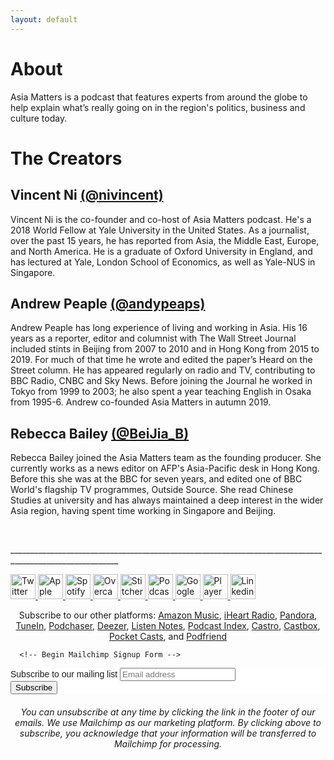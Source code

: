 ```yaml
---
layout: default
---
```


# About

Asia Matters is a podcast that features experts from around the globe to help explain what’s really going on in the region's politics, business and culture today.

# The Creators

## Vincent Ni [(@nivincent)](https://twitter.com/nivincent)

<!-- img src="https://user-images.githubusercontent.com/67763587/94476153-ed17c180-0184-11eb-88b5-9baf0695faf9.png"
  style="width:150px;height:200px;margin-right:15px;"
  align="left" /-->
  <p>Vincent Ni is the co-founder and co-host of Asia Matters podcast. He's a 2018 World Fellow at Yale University in the United States. As a journalist, over the past 15 years, he has reported from Asia, the Middle East, Europe, and North America. He is a graduate of Oxford University in England, and has lectured at Yale, London School of Economics, as well as Yale-NUS in Singapore.</p>

## Andrew Peaple [(@andypeaps)](https://twitter.com/andypeaps)

Andrew Peaple has long experience of living and working in Asia. His 16 years as a reporter, editor and columnist with The Wall Street Journal included stints in Beijing from 2007 to 2010 and in Hong Kong from 2015 to 2019. For much of that time he wrote and edited the paper’s Heard on the Street column. He has appeared regularly on radio and TV, contributing to BBC Radio, CNBC and Sky News. Before joining the Journal he worked in Tokyo from 1999 to 2003; he also spent a year teaching English in Osaka from 1995-6. Andrew co-founded Asia Matters in autumn 2019.

## Rebecca Bailey [(@BeiJia_B)](https://twitter.com/BeiJia_B)

<!-- img src="https://user-images.githubusercontent.com/67763587/98584348-9bca1a00-227a-11eb-9402-25893fbef8f7.png"
  style="width:150px;height:200px;margin-right:15px;"
  align="left" /-->
  <p>Rebecca Bailey joined the Asia Matters team as the founding producer. She currently works as a news editor on AFP's Asia-Pacific desk in Hong Kong. Before this she was at the BBC for seven years, and edited one of BBC World's flagship TV programmes, Outside Source. She read Chinese Studies at university and has always maintained a deep interest in the wider Asia region, having spent time working in Singapore and Beijing.
</p>

<br>
<footer>
  <p>_________________________________________________________________________________________________________
  </p>
  <div class="social-media-links">
      <a href="https://twitter.com/asiamatterspod" class="social-media-link">
          <img src="{{site.url}}/assets/img/twitter.svg" alt="Twitter" height="40" />
      </a>
      <a href="https://podcasts.apple.com/podcast/asia-matters/id1487381702" class="social-media-link">
          <img src="{{site.url}}/assets/img/apple.svg" alt="Apple Podcasts" height="40" />
      </a>
      <a href="https://open.spotify.com/show/082TzXLKRDY5ZbW0KRlalC" class="social-media-link">
          <img src="{{site.url}}/assets/img/spotify.svg" alt="Spotify" height="40" />
      </a>
      <a href="https://overcast.fm/itunes1487381702/asia-matters" class="social-media-link">
          <img src="{{site.url}}/assets/img/overcast.svg" alt="Overcast" height="40" />
      </a>
      <a href="https://www.stitcher.com/podcast/asia-matters" class="social-media-link">
          <img src="{{site.url}}/assets/img/stitcher.png" alt="Stitcher" height="40" />
      </a>
      <a href="https://podcastaddict.com/podcast/2478676" class="social-media-link">
          <img src="{{site.url}}/assets/img/podcast-addict.png" alt="Podcast Addict" height="40" />
      </a>
      <a href="https://podcasts.google.com/feed/aHR0cHM6Ly9mZWVkcy5idXp6c3Byb3V0LmNvbS82OTkxODcucnNz" class="social-media-link">
          <img src="{{site.url}}/assets/img/google.svg" alt="Google Podcasts" height="40" />
      </a>
      <a href="https://player.fm/series/asia-matters" class="social-media-link">
          <img src="{{site.url}}/assets/img/player-fm.svg" alt="Player FM" height="40" />
      </a>
      <a href="https://www.linkedin.com/company/asiamatterspod/" class="social-media-link">
          <img src="{{site.url}}/assets/img/linkedin.png" alt="Linkedin" height="40" />
      </a>
  </div>
  <p>
    <center>
      Subscribe to our other platforms: <a href="https://music.amazon.com/podcasts/86874337-fcaa-497d-8d9f-5a218650ba11/Asia-Matters-Podcast">Amazon Music</a>, <a href="https://www.iheart.com/podcast/269-asia-matters-53195309/">iHeart Radio</a>, <a href="https://www.pandora.com/podcast/asia-matters-podcast/PC:37958">Pandora</a>, <a href="https://tunein.com/podcasts/News--Politics-Podcasts/Asia-Matters-Podcast-p1272140/">TuneIn</a>, <a href="https://www.podchaser.com/podcasts/asia-matters-1380712">Podchaser</a>, <a href="https://www.deezer.com/en/show/1617862">Deezer</a>, <a href="https://www.listennotes.com/podcasts/asia-matters-podcast-asia-matters-EJSFdHqUWtX/">Listen Notes</a>, <a href="https://podcastindex.org/podcast/995325">Podcast Index</a>, <a href="https://castro.fm/podcast/e884bf98-385c-4169-b1ff-de36b16737db">Castro</a>, <a href="https://castbox.fm/channel/Asia-Matters-Podcast-id2454825?country=us">Castbox</a>, <a href="https://pca.st/lrolfiqt">Pocket Casts</a>, and <a href="https://web.podfriend.com/podcast/1487381702">Podfriend</a>
    </center>
  </p>

      <!-- Begin Mailchimp Signup Form -->
  <link href="//cdn-images.mailchimp.com/embedcode/horizontal-slim-10_7.css" rel="stylesheet" type="text/css">
  <style type="text/css">
    #mc_embed_signup{background:#fff; clear:left; font:14px Helvetica,Arial,sans-serif; width:100%;}
    /* Add your own Mailchimp form style overrides in your site stylesheet or in this style block.
       We recommend moving this block and the preceding CSS link to the HEAD of your HTML file. */
  </style>
  <style type="text/css">
    #mc-embedded-subscribe-form input[type=checkbox]{display: inline; width: auto;margin-right: 10px;}
    #mergeRow-gdpr {margin-top: 20px;}
    #mergeRow-gdpr fieldset label {font-weight: normal;}
    #mc-embedded-subscribe-form .mc_fieldset{border:none;min-height: 0px;padding-bottom:0px;}
  </style>
  <div id="mc_embed_signup">
  <form action="https://asiamatterspod.us17.list-manage.com/subscribe/post?u=9334f61df3eb13da1f746e458&amp;id=5a6b1e8bde" method="post" id="mc-embedded-subscribe-form" name="mc-embedded-subscribe-form" class="validate" target="_blank" novalidate>
      <div id="mc_embed_signup_scroll">
    <label for="mce-EMAIL">Subscribe to our mailing list</label>
    <input type="email" value="" name="EMAIL" class="email" id="mce-EMAIL" placeholder="Email address" required>
      <!-- real people should not fill this in and expect good things - do not remove this or risk form bot signups-->
      <div style="position: absolute; left: -5000px;" aria-hidden="true"><input type="text" name="b_9334f61df3eb13da1f746e458_5a6b1e8bde" tabindex="-1" value=""></div>
      <div class="clear"><input type="submit" value="Subscribe" name="subscribe" id="mc-embedded-subscribe" class="button"></div>
      </div>
  </form>
  </div>
  <!--End mc_embed_signup-->
  <p>
    <center>
      <h6>
        You can unsubscribe at any time by clicking the link in the footer of our emails. We use Mailchimp as our marketing platform. By clicking above to subscribe, you acknowledge that your information will be transferred to Mailchimp for processing.
      </h6>
    </center>
  </p>
</footer>

